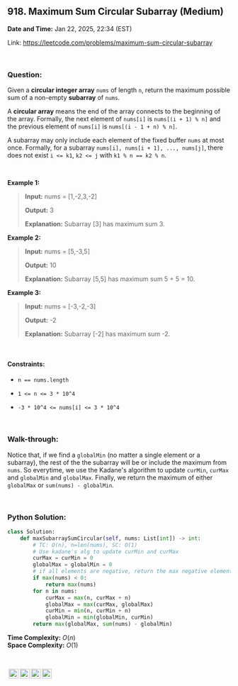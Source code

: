 ## 918. Maximum Sum Circular Subarray (Medium)
**Date and Time:** Jan 22, 2025, 22:34 (EST)

Link: https://leetcode.com/problems/maximum-sum-circular-subarray

<br>

### Question:
Given a **circular integer array** `nums` of length `n`, return the maximum possible sum of a non-empty **subarray** of `nums`.

A **circular array** means the end of the array connects to the beginning of the array. Formally, the next element of `nums[i]` is `nums[(i + 1) % n]` and the previous element of `nums[i]` is `nums[(i - 1 + n) % n]`.

A subarray may only include each element of the fixed buffer `nums` at most once. Formally, for a subarray `nums[i], nums[i + 1], ..., nums[j]`, there does not exist `i <= k1`, `k2 <= j` with `k1 % n == k2 % n`.

<br>

**Example 1:**
> **Input:** nums = [1,-2,3,-2]
> 
> **Output:** 3
>
> **Explanation:** Subarray [3] has maximum sum 3.

**Example 2:**
> **Input:** nums = [5,-3,5]
> 
> **Output:** 10
>
> **Explanation:** Subarray [5,5] has maximum sum 5 + 5 = 10.

**Example 3:**
> **Input:** nums = [-3,-2,-3]
> 
> **Output:** -2
>
> **Explanation:** Subarray [-2] has maximum sum -2.

<br>

#### Constraints:
* `n == nums.length`

* `1 <= n <= 3 * 10^4`

* `-3 * 10^4 <= nums[i] <= 3 * 10^4`

<br>

### Walk-through: 
Notice that, if we find a `globalMin` (no matter a single element or a subarray), the rest of the the subarray will be or include the maximum from `nums`. So everytime, we use the Kadane's algorithm to update `curMin`, `curMax` and `globalMin` and `globalMax`. Finally, we return the maximum of either `globalMax` or `sum(nums) - globalMin`.

<br>

### Python Solution:
```python
class Solution:
    def maxSubarraySumCircular(self, nums: List[int]) -> int:
        # TC: O(n), n=len(nums), SC: O(1)
        # Use kadane's alg to update curMin and curMax
        curMax = curMin = 0
        globalMax = globalMin = 0
        # if all elements are negative, return the max negative element
        if max(nums) < 0:
            return max(nums)
        for n in nums:
            curMax = max(n, curMax + n)
            globalMax = max(curMax, globalMax)
            curMin = min(n, curMin + n)
            globalMin = min(globalMin, curMin)
        return max(globalMax, sum(nums) - globalMin)
```
**Time Complexity:** $O(n)$ <br>
**Space Complexity:** $O(1)$

<br>

<img style="height:22px!important;margin-left:3px;vertical-align:text-bottom;" src="https://mirrors.creativecommons.org/presskit/icons/cc.svg?ref=chooser-v1" alt="CC BY-NC-SA" title="CC BY-NC-SA"><img style="height:22px!important;margin-left:3px;vertical-align:text-bottom;" src="https://mirrors.creativecommons.org/presskit/icons/by.svg?ref=chooser-v1" alt="BY: credit must be given to the creator" title="BY: credit must be given to the creator"><img style="height:22px!important;margin-left:3px;vertical-align:text-bottom;" src="https://mirrors.creativecommons.org/presskit/icons/nc.svg?ref=chooser-v1" alt="NC: Only noncommercial uses of the work are permitted" title="NC: Only noncommercial uses of the work are permitted"><img style="height:22px!important;margin-left:3px;vertical-align:text-bottom;" src="https://mirrors.creativecommons.org/presskit/icons/sa.svg?ref=chooser-v1" alt="SA: Adaptations must be shared under the same terms" title="SA: Adaptations must be shared under the same terms">